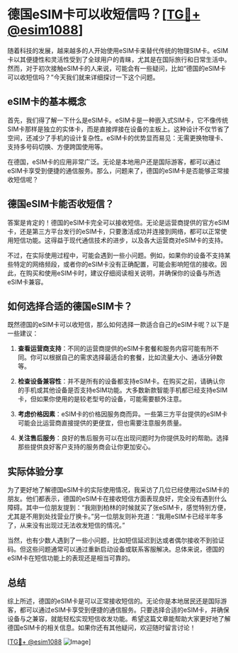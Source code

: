 # 德国eSIM卡可以收短信吗？[[TG💪+ @esim1088](https://t.me/s/esim1088)]

随着科技的发展，越来越多的人开始使用eSIM卡来替代传统的物理SIM卡。eSIM卡以其便捷性和灵活性受到了全球用户的青睐，尤其是在国际旅行和日常生活中。然而，对于初次接触eSIM卡的人来说，可能会有一些疑问，比如“德国的eSIM卡可以收短信吗？”今天我们就来详细探讨一下这个问题。

## eSIM卡的基本概念

首先，我们得了解一下什么是eSIM卡。eSIM卡是一种嵌入式SIM卡，它不像传统SIM卡那样是独立的实体卡，而是直接焊接在设备的主板上。这种设计不仅节省了空间，还减少了手机的设计复杂性。eSIM卡的优势显而易见：无需更换物理卡、支持多号码切换、方便跨国使用等。

在德国，eSIM卡的应用非常广泛。无论是本地用户还是国际游客，都可以通过eSIM卡享受到便捷的通信服务。那么，问题来了，德国的eSIM卡是否能够正常接收短信呢？

## 德国eSIM卡能否收短信？

答案是肯定的！德国的eSIM卡完全可以接收短信。无论是运营商提供的官方eSIM卡，还是第三方平台发行的eSIM卡，只要激活成功并连接到网络，都可以正常使用短信功能。这得益于现代通信技术的进步，以及各大运营商对eSIM卡的支持。

不过，在实际使用过程中，可能会遇到一些小问题。例如，如果你的设备不支持某些特定的网络频段，或者你的eSIM卡没有正确配置，可能会影响短信的接收。因此，在购买和使用eSIM卡时，建议仔细阅读相关说明，并确保你的设备与所选eSIM卡兼容。

## 如何选择合适的德国eSIM卡？

既然德国的eSIM卡可以收短信，那么如何选择一款适合自己的eSIM卡呢？以下是一些建议：

1. **查看运营商支持**：不同的运营商提供的eSIM卡套餐和服务内容可能有所不同。你可以根据自己的需求选择最适合的套餐，比如流量大小、通话分钟数等。
   
2. **检查设备兼容性**：并不是所有的设备都支持eSIM卡。在购买之前，请确认你的手机或其他设备是否支持eSIM功能。大多数新款智能手机都已经支持eSIM卡，但如果你使用的是较老型号的设备，可能需要额外注意。

3. **考虑价格因素**：eSIM卡的价格因服务商而异。一些第三方平台提供的eSIM卡可能会比运营商直接提供的更便宜，但也需要注意服务质量。

4. **关注售后服务**：良好的售后服务可以在出现问题时为你提供及时的帮助。选择那些提供良好客户支持的服务商会让你更加安心。

## 实际体验分享

为了更好地了解德国eSIM卡的实际使用情况，我采访了几位已经使用过eSIM卡的朋友。他们都表示，德国的eSIM卡在接收短信方面表现良好，完全没有遇到什么障碍。其中一位朋友提到：“我刚到柏林的时候就买了张eSIM卡，感觉特别方便，尤其是不用到处找营业厅换卡。”另一位朋友则补充道：“我用eSIM卡已经半年多了，从来没有出现过无法收发短信的情况。”

当然，也有少数人遇到了一些小问题，比如短信延迟到达或者偶尔接收不到验证码。但这些问题通常可以通过重新启动设备或联系客服解决。总体来说，德国的eSIM卡在短信功能上的表现还是相当可靠的。

## 总结

综上所述，德国的eSIM卡是可以正常接收短信的。无论你是本地居民还是国际游客，都可以通过eSIM卡享受到便捷的通信服务。只要选择合适的eSIM卡，并确保设备与之兼容，就能轻松实现短信收发功能。希望这篇文章能帮助大家更好地了解德国eSIM卡的相关信息。如果你还有其他疑问，欢迎随时留言讨论！

[[TG💪+ @esim1088](https://t.me/s/esim1088) ![Image](https://i.postimg.cc/4NQfJmqS/Snipaste-2025-05-13-00-14-12.png)]